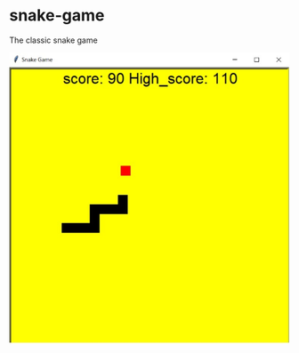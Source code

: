 # snake-game
The classic snake game

<p align="left">
<img align="center" src="https://github.com/PmnAngelov/snake-game/blob/main/img/sn.jpg" />
</p>

